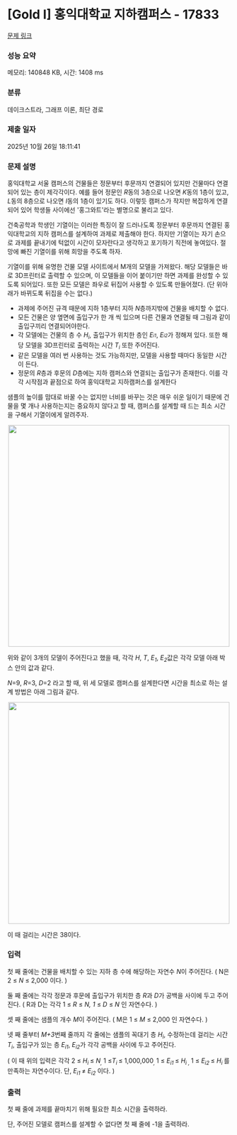 # [Gold I] 홍익대학교 지하캠퍼스 - 17833 

[문제 링크](https://www.acmicpc.net/problem/17833) 

### 성능 요약

메모리: 140848 KB, 시간: 1408 ms

### 분류

데이크스트라, 그래프 이론, 최단 경로

### 제출 일자

2025년 10월 26일 18:11:41

### 문제 설명

<p>홍익대학교 서울 캠퍼스의 건물들은 정문부터 후문까지 연결되어 있지만 건물마다 연결되어 있는 층이 제각각이다. 예를 들어 정문인 <em>R</em>동의 3층으로 나오면 <em>K</em>동의 1층이 있고, <em>L</em>동의 8층으로 나오면 <em>I</em>동의 1층이 있기도 하다. 이렇듯 캠퍼스가 작지만 복잡하게 연결되어 있어 학생들 사이에선 '홍그와트'라는 별명으로 불리고 있다.</p>

<p>건축공학과 학생인 기열이는 이러한 특징이 잘 드러나도록 정문부터 후문까지 연결된 홍익대학교의 지하 캠퍼스를 설계하여 과제로 제출해야 한다. 하지만 기열이는 자기 손으로 과제를 끝내기에 턱없이 시간이 모자란다고 생각하고 포기하기 직전에 놓여있다. 절망에 빠진 기열이를 위해 희망을 주도록 하자.</p>

<p>기열이를 위해 유명한 건물 모델 사이트에서 M개의 모델을 가져왔다. 해당 모델들은 바로 3D프린터로 출력할 수 있으며, 이 모델들을 이어 붙이기만 하면 과제를 완성할 수 있도록 되어있다. 또한 모든 모델은 좌우로 뒤집어 사용할 수 있도록 만들어졌다. (단 위아래가 바뀌도록 뒤집을 수는 없다.)</p>

<ul>
	<li> 과제에 주어진 규격 때문에 지하 1층부터 지하 <em>N</em>층까지밖에 건물을 배치할 수 없다.</li>
	<li> 모든 건물은 양 옆면에 출입구가 한 개 씩 있으며 다른 건물과 연결될 때 그림과 같이 출입구끼리 연결되어야한다.</li>
	<li> 각 모델에는 건물의 층 수 <em>H<sub>i</sub></em>, 출입구가 위치한 층인 <em>E<span style="font-size: 10.8333px;">i1</span></em>, <em>E<span style="font-size: 10.8333px;">i2</span></em>가 정해져 있다. 또한 해당 모델을 3D프린터로 출력하는 시간 <em>T<sub>i</sub></em> 또한 주어진다.</li>
	<li> 같은 모델을 여러 번 사용하는 것도 가능하지만, 모델을 사용할 때마다 동일한 시간이 든다.</li>
	<li> 정문의 <em>R</em>층과 후문의<em> D</em>층에는 지하 캠퍼스와 연결되는 출입구가 존재한다. 이를 각각 시작점과 끝점으로 하여 홍익대학교 지하캠퍼스를 설계한다</li>
</ul>

<p>샘플의 높이를 맘대로 바꿀 수는 없지만 너비를 바꾸는 것은 매우 쉬운 일이기 때문에 건물을 몇 개나 사용하는지는 중요하지 않다고 할 때, 캠퍼스를 설계할 때 드는 최소 시간을 구해서 기열이에게 알려주자.</p>

<p style="text-align: center;"><img alt="" src="https://upload.acmicpc.net/9b4a24d5-c2e4-4374-891a-bdeec9a7d075/-/preview/" width="500dp"></p>

<p>위와 같이 3개의 모델이 주어진다고 했을 때, 각각 <em>H</em>, <em>T</em>, <em>E<sub>1</sub></em>, <em>E<sub>2</sub></em>값은 각각 모델 아래 박스 안의 값과 같다.</p>

<p><em>N</em>=9, <em>R</em>=3, <em>D</em>=2 라고 할 때, 위 세 모델로 캠퍼스를 설계한다면 시간을 최소로 하는 설계 방법은 아래 그림과 같다.</p>

<p style="text-align: center;"><img alt="" src="https://upload.acmicpc.net/44983b28-7803-419b-8e06-8582338af549/-/preview/" width="500dp"></p>

<p>이 때 걸리는 시간은 38이다.</p>

### 입력 

 <p>첫 째 줄에는 건물을 배치할 수 있는 지하 층 수에 해당하는 자연수 <em>N</em>이 주어진다. ( N은 2 ≤ <em>N</em> ≤ 2,000 이다. )</p>

<p>둘 째 줄에는 각각 정문과 후문에 출입구가 위치한 층 <em>R</em>과 <em>D</em>가 공백을 사이에 두고 주어진다. ( R과 D는 각각 1 ≤ <i>R</i> ≤ <em>N, 1</em> ≤ <i>D</i> ≤ <em>N</em> 인 자연수다. )</p>

<p>셋 째 줄에는 샘플의 개수 <em>M</em>이 주어진다. ( M은 1 ≤ <em>M </em>≤ 2,000 인 자연수다. )</p>

<p>넷 째 줄부터 <em>M+3</em>번째 줄까지 각 줄에는 샘플의 꼭대기 층 <em>H<sub>i</sub></em>, 수정하는데 걸리는 시간 <em>T<sub>i</sub></em>, 출입구가 있는 층 <em>E<sub>i1</sub></em>, <em>E<sub>i2</sub></em>가 각각 공백을 사이에 두고 주어진다.</p>

<p>( 이 때 위의 입력은 각각 2 ≤ <em>H<sub>i </sub></em>≤ <em>N<sub>, </sub></em>1 ≤<em>T<sub>i </sub></em>≤ 1,000,000<em><sub>, </sub></em>1 ≤ <em>E<sub>i1 </sub></em>≤ <em>H<sub>i , </sub></em>1 ≤ <em>E<sub>i2 </sub></em>≤ <em>H<sub>i  </sub></em>를 만족하는 자연수이다. 단, <em>E<sub>i1 </sub></em>≠ <em>E<sub>i2</sub></em> 이다. )</p>

### 출력 

 <p>첫 째 줄에 과제를 끝마치기 위해 필요한 최소 시간을 출력하라.</p>

<p>단, 주어진 모델로 캠퍼스를 설계할 수 없다면 첫 째 줄에 -1을 출력하라.</p>

